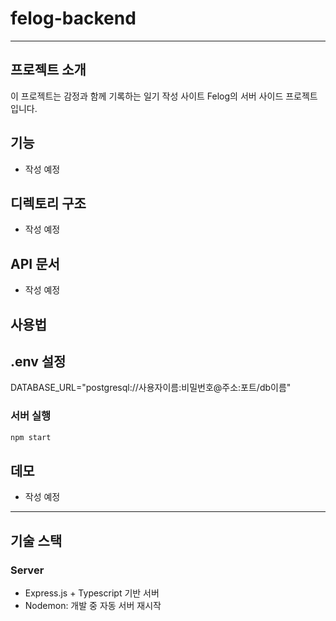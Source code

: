 # felog-backend
---
## 프로젝트 소개
이 프로젝트는 감정과 함께 기록하는 일기 작성 사이트 Felog의 서버 사이드 프로젝트입니다.
## 기능 
- 작성 예정
## 디렉토리 구조
- 작성 예정
## API 문서
- 작성 예정
## 사용법
## .env 설정
DATABASE_URL="postgresql://사용자이름:비밀번호@주소:포트/db이름"


### 서버 실행
``` bash
npm start
```
## 데모
- 작성 예정
---
## 기술 스택
### Server
- Express.js + Typescript 기반 서버
- Nodemon: 개발 중 자동 서버 재시작